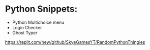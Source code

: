 # Python Snippets:
- Python Multichoice menu
- Login Checker
- Ghost Typer

https://replit.com/new/github/SkyeGamesYT/RandomPythonThingies
